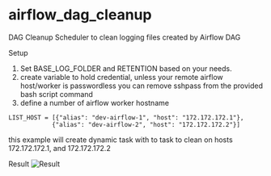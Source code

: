 # airflow_dag_cleanup
DAG Cleanup Scheduler to clean logging files created by Airflow DAG

Setup
1. Set BASE_LOG_FOLDER and RETENTION based on your needs.
2. create variable to hold credential, unless your remote airflow host/worker is passwordless you can remove sshpass from the provided bash script command
3. define a number of airflow worker hostname
```
LIST_HOST = [{"alias": "dev-airflow-1", "host": "172.172.172.1"}, 
            {"alias": "dev-airflow-2", "host": "172.172.172.2"}]
```
  this example will create dynamic task with to task to clean on hosts 172.172.172.1, and 172.172.172.2

Result
![Result]((https://raw.githubusercontent.com/muhk01/airflow_dag_log_cleanup/main/img/DAG.PNG)https://raw.githubusercontent.com/muhk01/airflow_dag_log_cleanup/main/img/DAG.PNG)
